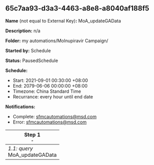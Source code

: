 ## 65c7aa93-d3a3-4463-a8e8-a8040af188f5

**Name** (not equal to External Key)**:** MoA_updateGAData

**Description:** n/a

**Folder:** my automations/Molnupiravir Campaign/

**Started by:** Schedule

**Status:** PausedSchedule

**Schedule:**

* Start: 2021-09-01 00:30:00 +08:00
* End: 2079-06-06 00:00:00 +08:00
* Timezone: China Standard Time
* Recurrance: every hour until end date

**Notifications:**

* Complete: sfmcautomations@msd.com
* Error: sfmcautomations@msd.com

| Step 1<br>_<small>-</small>_ |
| --- |
| _1.1: query_<br>MoA_updateGAData |
